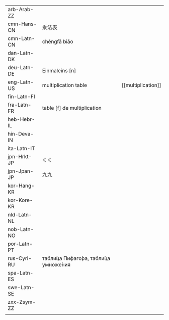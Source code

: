 | | | |
|-|-|-|
| arb-Arab-ZZ |  |  |
| cmn-Hans-CN | 乘法表 |  |
| cmn-Latn-CN | chéngfǎ biǎo |  |
| dan-Latn-DK |  |  |
| deu-Latn-DE | Einmaleins [n] |  |
| eng-Latn-US | multiplication table | [[multiplication]] |
| fin-Latn-FI |  |  |
| fra-Latn-FR | table [f] de multiplication |  |
| heb-Hebr-IL |  |  |
| hin-Deva-IN |  |  |
| ita-Latn-IT |  |  |
| jpn-Hrkt-JP | くく |  |
| jpn-Jpan-JP | 九九 |  |
| kor-Hang-KR |  |  |
| kor-Kore-KR |  |  |
| nld-Latn-NL |  |  |
| nob-Latn-NO |  |  |
| por-Latn-PT |  |  |
| rus-Cyrl-RU | табли́ца Пифаго́ра, табли́ца умноже́ния |  |
| spa-Latn-ES |  |  |
| swe-Latn-SE |  |  |
| zxx-Zsym-ZZ |  |  |
|  |  |  |
